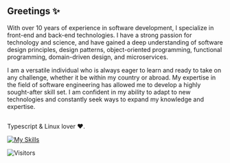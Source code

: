 ## Greetings ✨

With over 10 years of experience in software development, I specialize in front-end and back-end technologies. I have a strong passion for technology and science, and have gained a deep understanding of software design principles, design patterns, object-oriented programming, functional programming, domain-driven design, and microservices. 

I am a versatile individual who is always eager to learn and ready to take on any challenge, whether it be within my country or abroad. My expertise in the field of software engineering has allowed me to develop a highly sought-after skill set. I am confident in my ability to adapt to new technologies and constantly seek ways to expand my knowledge and expertise.

## 

Typescript & Linux lover ❤️. 

[![My Skills](https://skillicons.dev/icons?i=angular,vue,react,nodejs,python,php,nuxtjs,nextjs,laravel,django,mysql,postgresql,mongodb,docker,gcp,dotnet,linux,js,ts,vscode)](https://skillicons.dev)


<!--
## 🌐 Services

Providing comprehensive digital solutions to help businesses grow online, from SEO optimization to custom web development and software solutions.

<table>
  <tr>
    <td>

### Web Development:
- Custom web applications
- E-commerce solutions
- Content Management Systems
- API development and integration
- Progressive Web Apps (PWA)

### Software Solutions:
- HR Management Systems
- Inventory Management
- Customer Relationship Management
- Business Process Automation
- Data Analytics Solutions

### Frontend Development:
- Responsive Web Applications
- Component-Based Architecture
- State Management (Redux, Context API)
- Integration with Backend APIs
- Performance and SEO Optimization

### Backend Development:
- REST and GraphQL API development
- Database design and optimization (MongoDB, PostgreSQL, MySQL)
- Authentication and authorization systems
- Real-time applications using Socket.IO
- Integration with third-party services and APIs

### Data Analytics and Visualization:
- Custom dashboards with Grafana
- Data pipelines and ETL processes
- Real-time analytics integration
- Interactive charts and graphs
- Database querying and reporting

</td>
    <td>

### Cloud Deployment:
- Containerization with Docker
- Kubernetes for orchestration
- CI/CD pipelines for faster releases
- Hosting on AWS, Digital Ocean, and Vercel
- Monitoring and optimization with PM2 and Grafana

### Performance Optimization:
- Code splitting and lazy loading
- Database indexing and query optimization
- Load balancing with Nginx
- Caching strategies with Redis
- Server and client performance tuning

### Real-Time Applications:
- WebSockets and Socket.IO integration
- Live chat and notifications
- Real-time dashboards
- Streaming applications
- Syncing multi-user environments

### Technical Consulting:
- Project architecture planning
- Technology stack recommendations
- Code reviews and refactoring advice
- Scalability and performance solutions
- DevOps and deployment strategy

### SEO Optimization:
- Ultimate SEO link-building campaigns
- Organic keyword-targeted traffic
- Custom robots.txt and sitemap optimization
- Domain Authority improvement
- Professional SEO audits and solutions

</td>
  </tr>
</table>


## Let's Build Together 🔗

I'm always interested in hearing about new opportunities. Send me a message, and we can discuss how we can collaborate to bring your ideas to life.
-->

![Visitors](https://komarev.com/ghpvc/?username=aaronvdev&label=Visitors&color=0e75b6&style=flat)
